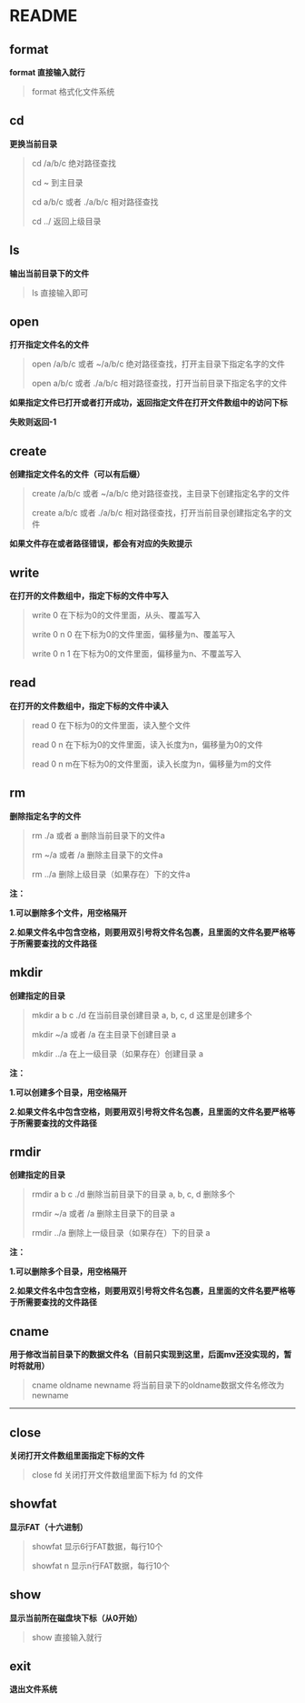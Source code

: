 # README

## format

**format    直接输入就行**

> format   格式化文件系统



## cd

**更换当前目录**

> cd /a/b/c   绝对路径查找
>
> cd ~   到主目录
>
> cd  a/b/c   或者  ./a/b/c    相对路径查找
>
> cd  ../  返回上级目录



## ls

**输出当前目录下的文件**

> ls    直接输入即可



## open

**打开指定文件名的文件**

> open /a/b/c   或者 ~/a/b/c  绝对路径查找，打开主目录下指定名字的文件
>
> open  a/b/c   或者  ./a/b/c    相对路径查找，打开当前目录下指定名字的文件

**如果指定文件已打开或者打开成功，返回指定文件在打开文件数组中的访问下标**

**失败则返回-1**



## create

**创建指定文件名的文件（可以有后缀）**

>create /a/b/c   或者 ~/a/b/c  绝对路径查找，主目录下创建指定名字的文件
>
>create  a/b/c   或者  ./a/b/c    相对路径查找，打开当前目录创建指定名字的文件

**如果文件存在或者路径错误，都会有对应的失败提示**



## write

**在打开的文件数组中，指定下标的文件中写入**

> write  0     在下标为0的文件里面，从头、覆盖写入
>
> write  0  n  0  在下标为0的文件里面，偏移量为n、覆盖写入
>
> write  0  n  1  在下标为0的文件里面，偏移量为n、不覆盖写入

 

## read

**在打开的文件数组中，指定下标的文件中读入**

> read  0     在下标为0的文件里面，读入整个文件
>
> read  0  n  在下标为0的文件里面，读入长度为n，偏移量为0的文件
>
> read  0  n  m在下标为0的文件里面，读入长度为n，偏移量为m的文件



## rm

**删除指定名字的文件**

>rm   ./a   或者  a  删除当前目录下的文件a
>
>rm  ~/a  或者   /a  删除主目录下的文件a
>
>rm  ../a  删除上级目录（如果存在）下的文件a

**注：**

**1.可以删除多个文件，用空格隔开**

**2.如果文件名中包含空格，则要用双引号将文件名包裹，且里面的文件名要严格等于所需要查找的文件路径**



## mkdir

**创建指定的目录**

>mkdir   a   b   c  ./d   在当前目录创建目录 a, b, c, d   这里是创建多个
>
>mkdir   ~/a   或者  /a   在主目录下创建目录 a
>
>mkdir   ../a  在上一级目录（如果存在）创建目录 a

**注：**

**1.可以创建多个目录，用空格隔开**

**2.如果文件名中包含空格，则要用双引号将文件名包裹，且里面的文件名要严格等于所需要查找的文件路径**



## rmdir

**创建指定的目录**

>rmdir   a   b   c  ./d     删除当前目录下的目录 a, b, c, d     删除多个
>
>rmdir   ~/a   或者  /a     删除主目录下的目录 a
>
>rmdir   ../a  删除上一级目录（如果存在）下的目录 a

**注：**

**1.可以删除多个目录，用空格隔开**

**2.如果文件名中包含空格，则要用双引号将文件名包裹，且里面的文件名要严格等于所需要查找的文件路径**



## cname

**用于修改当前目录下的数据文件名（目前只实现到这里，后面mv还没实现的，暂时将就用）**

> cname   oldname  newname  将当前目录下的oldname数据文件名修改为newname

****



## close

**关闭打开文件数组里面指定下标的文件**

> close  fd   关闭打开文件数组里面下标为 fd 的文件



## showfat

**显示FAT（十六进制）**

> showfat   显示6行FAT数据，每行10个
>
> showfat   n   显示n行FAT数据，每行10个



## show

**显示当前所在磁盘块下标（从0开始）**

> show    直接输入就行



## exit

**退出文件系统**

